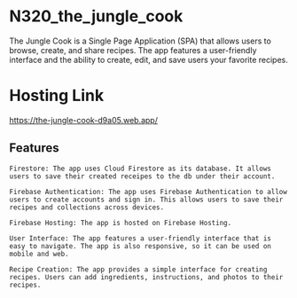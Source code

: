 # N320_the_jungle_cook

The Jungle Cook is a Single Page Application (SPA) that allows users to browse, create, and share recipes. The app features a user-friendly interface and the ability to create, edit, and save users your favorite recipes.

# Hosting Link

https://the-jungle-cook-d9a05.web.app/

## Features

    Firestore: The app uses Cloud Firestore as its database. It allows users to save their created receipes to the db under their account.

    Firebase Authentication: The app uses Firebase Authentication to allow users to create accounts and sign in. This allows users to save their recipes and collections across devices.

    Firebase Hosting: The app is hosted on Firebase Hosting.

    User Interface: The app features a user-friendly interface that is easy to navigate. The app is also responsive, so it can be used on mobile and web.

    Recipe Creation: The app provides a simple interface for creating recipes. Users can add ingredients, instructions, and photos to their recipes.
